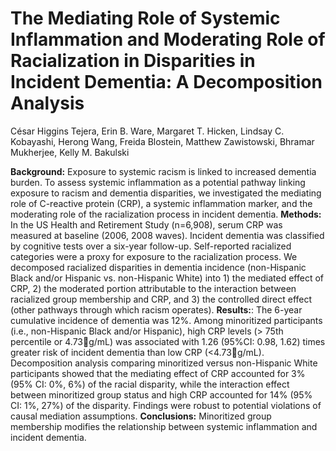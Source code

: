 # The Mediating Role of Systemic Inflammation and Moderating Role of Racialization in Disparities in Incident Dementia: A Decomposition Analysis #

César Higgins Tejera, Erin B. Ware, Margaret T. Hicken, Lindsay C. Kobayashi, Herong Wang, Freida Blostein, Matthew Zawistowski, Bhramar Mukherjee, Kelly M. Bakulski

**Background:** Exposure to systemic racism is linked to increased dementia burden. To assess systemic inflammation as a potential pathway linking exposure to racism and dementia disparities, we investigated the mediating role of C-reactive protein (CRP), a systemic inflammation marker, and the moderating role of the racialization process in incident dementia.
**Methods:** In the US Health and Retirement Study (n=6,908), serum CRP was measured at baseline (2006, 2008 waves). Incident dementia was classified by cognitive tests over a six-year follow-up. Self-reported racialized categories were a proxy for exposure to the racialization process. We decomposed racialized disparities in dementia incidence (non-Hispanic Black and/or Hispanic vs. non-Hispanic White) into 1) the mediated effect of CRP, 2) the moderated portion attributable to the interaction between racialized group membership and CRP, and 3) the controlled direct effect (other pathways through which racism operates). 
**Results:**: The 6-year cumulative incidence of dementia was 12%. Among minoritized participants (i.e., non-Hispanic Black and/or Hispanic), high CRP levels (> 75th percentile or 4.73g/mL) was associated with 1.26 (95%CI: 0.98, 1.62) times greater risk of incident dementia than low CRP (<4.73g/mL). Decomposition analysis comparing minoritized versus non-Hispanic White participants showed that the mediating effect of CRP accounted for 3% (95% CI: 0%, 6%) of the racial disparity, while the interaction effect between minoritized group status and high CRP accounted for 14% (95% CI: 1%, 27%) of the disparity. Findings were robust to potential violations of causal mediation assumptions. 
**Conclusions:** Minoritized group membership modifies the relationship between systemic inflammation and incident dementia.
